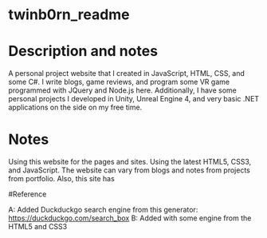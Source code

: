 # twinb0rn_readme

# Description and notes
A personal project website that I created in  JavaScript, HTML, CSS, and some C#. I write blogs, game reviews, and program some VR game programmed with JQuery and Node.js here. Additionally, I have some personal projects I developed in Unity, Unreal Engine 4, and very basic .NET applications on the side on my free time.

# Notes

Using this website for the pages and sites. Using the latest HTML5, CSS3, and JavaScript. The website can vary from blogs and notes from projects from portfolio. Also, this site has

#Reference

A:  Added Duckduckgo search engine from this generator: https://duckduckgo.com/search_box
B:  Added with some engine from the HTML5 and
 CSS3


